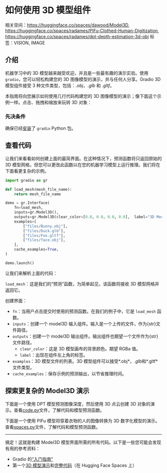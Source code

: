 # 如何使用 3D 模型组件

相关空间：https://huggingface.co/spaces/dawood/Model3D, https://huggingface.co/spaces/radames/PIFu-Clothed-Human-Digitization, https://huggingface.co/spaces/radames/dpt-depth-estimation-3d-obj
标签：VISION, IMAGE

## 介绍

机器学习中的 3D 模型越来越受欢迎，并且是一些最有趣的演示实验。使用 `gradio`，您可以轻松构建您的 3D 图像模型的演示，并与任何人分享。Gradio 3D 模型组件接受 3 种文件类型，包括：_.obj_，_.glb_ 和 _.gltf_。

本指南将向您展示如何使用几行代码构建您的 3D 图像模型的演示；像下面这个示例一样。点击、拖拽和缩放来玩转 3D 对象：

<gradio-app space="dawood/Model3D"> </gradio-app>

### 先决条件

确保已经[安装](https://gradio.app/quickstart)了 `gradio` Python 包。

## 查看代码

让我们来看看如何创建上面的最简界面。在这种情况下，预测函数将只返回原始的 3D 模型网格，但您可以更改此函数以在您的机器学习模型上运行推理。我们将在下面看更复杂的示例。

```python
import gradio as gr

def load_mesh(mesh_file_name):
    return mesh_file_name

demo = gr.Interface(
    fn=load_mesh,
    inputs=gr.Model3D(),
    outputs=gr.Model3D(clear_color=[0.0, 0.0, 0.0, 0.0],  label="3D Model"),
    examples=[
        ["files/Bunny.obj"],
        ["files/Duck.glb"],
        ["files/Fox.gltf"],
        ["files/face.obj"],
    ],
    cache_examples=True,
)

demo.launch()
```

让我们来解析上面的代码：

`load_mesh`：这是我们的“预测”函数，为简单起见，该函数将接收 3D 模型网格并返回它。

创建界面：

- `fn`：当用户点击提交时使用的预测函数。在我们的例子中，它是 `load_mesh` 函数。
- `inputs`：创建一个 model3D 输入组件。输入是一个上传的文件，作为{str}文件路径。
- `outputs`：创建一个 model3D 输出组件。输出组件也期望一个文件作为{str}文件路径。
  - `clear_color`：这是 3D 模型画布的背景颜色。期望 RGBa 值。
  - `label`：出现在组件左上角的标签。
- `examples`：3D 模型文件的列表。3D 模型组件可以接受*.obj*，*.glb*和*.gltf*文件类型。
- `cache_examples`：保存示例的预测输出，以节省推理时间。

## 探索更复杂的 Model3D 演示

下面是一个使用 DPT 模型预测图像深度，然后使用 3D 点云创建 3D 对象的演示。查看[code.py](https://huggingface.co/spaces/radames/dpt-depth-estimation-3d-obj/blob/main/app.py)文件，了解代码和模型预测函数。
<gradio-app space="radames/dpt-depth-estimation-3d-obj"> </gradio-app>

下面是一个使用 PIFu 模型将穿着衣物的人的图像转换为 3D 数字化模型的演示。查看[spaces.py](https://huggingface.co/spaces/radames/PIFu-Clothed-Human-Digitization/blob/main/PIFu/spaces.py)文件，了解代码和模型预测函数。

<gradio-app space="radames/PIFu-Clothed-Human-Digitization"> </gradio-app>

---

搞定！这就是构建 Model3D 模型界面所需的所有代码。以下是一些您可能会发现有用的参考资料：

- Gradio 的[“入门指南”](https://gradio.app/getting_started/)
- 第一个[3D 模型演示](https://huggingface.co/spaces/dawood/Model3D)和[完整代码](https://huggingface.co/spaces/dawood/Model3D/tree/main)（在 Hugging Face Spaces 上）
